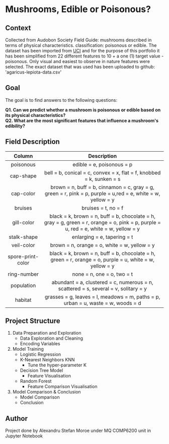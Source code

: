 # Mushrooms, Edible or Poisonous? 
## Context

Collected from Audobon Society Field Guide: mushrooms described in terms of physical characteristics. classification: poisonous or edible. 
The dataset has been imported from [UCI](https://archive.ics.uci.edu/dataset/73/mushroom) and for the purpose of this portfolio it has been simplified from 22 different features to 10 + a one (1) target value - poisonous. 
Only visual and easiest to observe in nature features were selected. The exact dataset that was used has been uploaded to github: 'agaricus-lepiota-data.csv'

## Goal

The goal is to find answers to the following questions:  

**Q1. Can we predict whether a mushroom is poisonous or edible based on its physical characteristics?**  
**Q2. What are the most significant features that influence a mushroom's edibility?**

## Field Description

|Column|Description|
|:-----:|:-----:|
|poisonous|edible = e, poisonous = p|
|cap-shape|bell = b, conical = c, convex = x, flat = f, knobbed = k, sunken = s|
|cap-color|brown = n, buff = b, cinnamon = c, gray = g, green = r, pink = p, purple = u,red = e, white = w, yellow = y|
|bruises|bruises = t, no = f|
|gill-color|black = k, brown = n, buff = b, chocolate = h, gray = g, green = r, orange = o, pink = p, purple = u, red = e, white = w, yellow = y|
|stalk-shape|enlarging = e, tapering = t|
|veil-color|brown = n, orange = o, white = w, yellow = y|
|spore-print-color|black = k, brown = n, buff = b, chocolate = h, green = r, orange = o, purple = u, white = w, yellow = y|
|ring-number|none = n, one = o, two = t|
|population|abundant = a, clustered = c, numerous = n, scattered = s, several = v, solitary = y|
|habitat|grasses = g, leaves = l, meadows = m, paths = p, urban = u, waste = w, woods = d|

## Project Structure
1. Data Preparation and Exploration
    * Data Exploration and Cleaning
    * Encoding Variables
2. Model Training
    * Logistic Regression
    * K-Nearest Neighbors KNN
       - Tune the hyper-parameter K
    * Decision Tree Model
       - Feature Visualisation
    * Random Forest
       - Feature Comparison Visualisation
3. Model Comparison & Conclusion
      - Model Comparison
      - Conclusion

  
## Author

Project done by Alexandru Stefan Moroe under MQ COMP6200 unit in Jupyter Notebook

